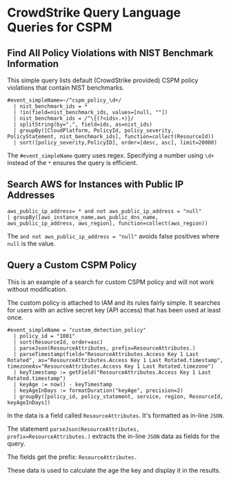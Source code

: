 # CrowdStrike Query Language Queries for CSPM

## Find All Policy Violations with NIST Benchmark Information

This simple query lists default (CrowdStrike provided) CSPM policy violations that contain NIST benchmarks.

```
#event_simpleName=~/^cspm_policy_\d+/
  | nist_benchmark_ids = * 
  | !in(field=nist_benchmark_ids, values=[null, ""])
  | nist_benchmark_ids = /^\{(?<ids>.+)}/
  | splitString(by=",", field=ids, as=nist_ids)
  | groupBy([CloudPlatform, PolicyId, policy_severity, PolicyStatement, nist_benchmark_ids], function=collect(ResourceId))
  | sort([policy_severity,PolicyID], order=[desc, asc], limit=20000) 
```

The `#event_simpleName` query uses regex.  Specifying a number using `\d+` instead of the `*` ensures the query is efficient.

## Search AWS for Instances with Public IP Addresses

```
aws_public_ip_address= * and not aws_public_ip_address = "null"
| groupBy([aws_instance_name,aws_public_dns_name, aws_public_ip_address, aws_region], function=collect(aws_region))
```

The `and not aws_public_ip_address = "null"` avoids false positives where `null` is the value.

## Query a Custom CSPM Policy

This is an example of a search for custom CSPM policy and will not work without modification.  

The custom policy is attached to IAM and its rules fairly simple.  It searches for users with an active secret key (API access) that has been used at least once.

```
#event_simpleName = "custom_detection_policy" 
  | policy_id = "1001"
  | sort(ResourceId, order=asc) 
  | parseJson(ResourceAttributes, prefix=ResourceAttributes.)
  | parseTimestamp(field="ResourceAttributes.Access Key 1 Last Rotated", as="ResourceAttributes.Access Key 1 Last Rotated.timestamp", timezoneAs="ResourceAttributes.Access Key 1 Last Rotated.timezone")
  | keyTimestamp := getField("ResourceAttributes.Access Key 1 Last Rotated.timestamp")
  | keyAge := now() - keyTimestamp
  | keyAgeInDays := formatDuration("keyAge", precision=2)
  | groupBy([policy_id, policy_statement, service, region, ResourceId, keyAgeInDays])
```

In the data is a field called `ResourceAttributes`.  It's formatted as in-line `JSON`.  

The statement `parseJson(ResourceAttributes, prefix=ResourceAttributes.)` extracts the in-line `JSON` data as fields for the query.  

The fields get the prefix: `ResourceAttributes.`

These data is used to calculate the age the key and display it in the results.


